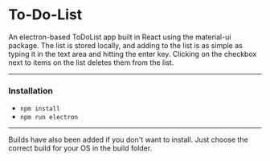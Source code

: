 # To-Do-List

An electron-based ToDoList app built in React using the material-ui package. The list is stored locally, and adding to the list is as simple as typing it in the text area and hitting the enter key. Clicking on the checkbox next to items on the list deletes them from the list.

---

###  Installation

- `npm install`
- `npm run electron`

---

Builds have also been added if you don't want to install. Just choose the correct build for your OS in the build folder.